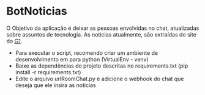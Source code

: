 # BotNoticias

O Objetivo da aplicação é deixar as pessoas envolvidas no chat, atualizadas sobre assuntos de tecnologia. As noticias atualmente, são extraídas do site do [G1](https://g1.globo.com/tecnologia/).

 - Para executar o script, recomendo criar um ambiente de desenvolvimento em para python (VirtualEnv - venv)
 - Baixe as dependências do projeto descritas no requirements.txt (pip install -r requirements.txt)
 - Edite o arquivo urlRoomChat.py e adicione o webhook do chat que deseja que ele insira as noticias

